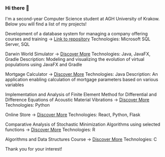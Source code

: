 ### Hi there 👋

I'm a second-year Computer Science student at AGH University of Krakow. Below you will find a list of my projects!


Development of a database system for managing a company offering courses and training  ->  [Link to repository]()
Technologies: Microsoft SQL Server, SQL

Darwin World Simulator ->  [Discover More](https://github.com/WiktorDybalski/PO_PROJEKT_DYBALSKI_GRZYBACZ)
Technologies: Java, JavaFX, Gradle
Description: Modeling and visualizing the evolution of virtual populations using JavaFX and Gradle

Mortgage Calculator ->  [Discover More](https://github.com/WiktorDybalski/Mortgage_calculator)
Technologies: Java
Description: An application enabling calculation of mortgage parameters based on various variables  

Implementation and Analysis of Finite Element Method for Differential and Difference Equations of Acoustic Material Vibrations  ->  [Discover More](https://github.com/WiktorDybalski/Finite-Element-Method-for-Differential-and-Difference-Equations-)
Technologies: Python

Online Store -> [Discover More](https://github.com/WiktorDybalski/Online-store)
Technologies: React, Python, Flask

Comparative Analysis of Stochastic Minimization Algorithms using selected functions ->  [Discover More](https://github.com/WiktorDybalski/Stochastic_minimization)
Technologies: R

Algorithms and Data Structures Course ->  [Discover More](https://github.com/WiktorDybalski/Python_projects-term_2-ASD)
Technologies: C

Thank you for your interest!

